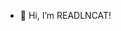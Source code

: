 - 👋 Hi, I’m READLNCAT!



<!---
READLNCAT/READLNCAT is a ✨ special ✨ repository because its `README.md` (this file) appears on your GitHub profile.
You can click the Preview link to take a look at your changes.
--->
